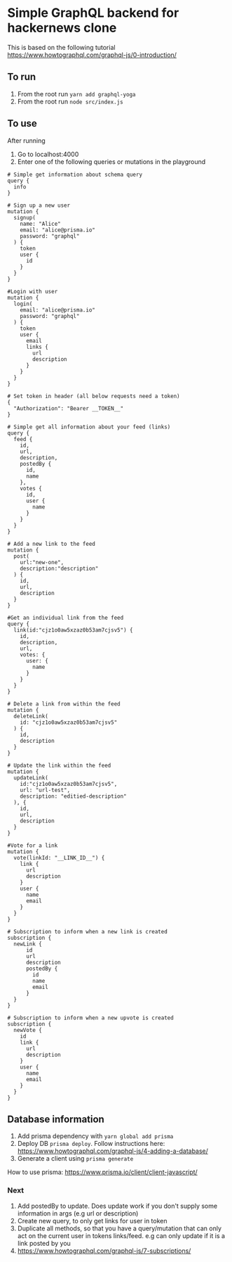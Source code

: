 # Simple GraphQL backend for hackernews clone

This is based on the following tutorial https://www.howtographql.com/graphql-js/0-introduction/

## To run 

1. From the root run `yarn add graphql-yoga`
2. From the root run `node src/index.js`

## To use

After running 

1. Go to localhost:4000
2. Enter one of the following queries or mutations in the playground
```
# Simple get information about schema query
query {
  info
}

# Sign up a new user 
mutation {
  signup(
    name: "Alice"
    email: "alice@prisma.io"
    password: "graphql"
  ) {
    token
    user {
      id
    }
  }
}

#Login with user 
mutation {
  login(
    email: "alice@prisma.io"
    password: "graphql"
  ) {
    token
    user {
      email
      links {
        url
        description
      }
    }
  }
}

# Set token in header (all below requests need a token)
{
  "Authorization": "Bearer __TOKEN__"
}

# Simple get all information about your feed (links)
query {
  feed {
    id,
    url,
    description,
    postedBy {
      id,
      name
    },
    votes {
      id,
      user {
        name
      }
    }
  }
}

# Add a new link to the feed
mutation {
  post(
    url:"new-one",
    description:"description"
  ) {
    id,
    url,
    description
  }
}

#Get an individual link from the feed
query {
  link(id:"cjz1o0aw5xzaz0b53am7cjsv5") {
    id,
    description,
    url,
    votes: {
      user: {
        name
      }
    }
  }
}

# Delete a link from within the feed
mutation {
  deleteLink(
    id: "cjz1o0aw5xzaz0b53am7cjsv5"
  ) {
    id,
    description
  }
}

# Update the link within the feed
mutation {
  updateLink(
    id:"cjz1o0aw5xzaz0b53am7cjsv5",
  	url: "url-test",
    description: "editied-description"
  ), {
    id,
    url,
    description
  }
}

#Vote for a link
mutation {
  vote(linkId: "__LINK_ID__") {
    link {
      url
      description
    }
    user {
      name
      email
    }
  }
}

# Subscription to inform when a new link is created 
subscription {
  newLink {
      id
      url
      description
      postedBy {
        id
        name
        email
      }
  }
}

# Subscription to inform when a new upvote is created 
subscription {
  newVote {
    id
    link {
      url
      description
    }
    user {
      name
      email
    }
  }
}
```

## Database information 
1. Add prisma dependency with `yarn global add prisma`
2. Deploy DB `prisma deploy`.  Follow instructions here: https://www.howtographql.com/graphql-js/4-adding-a-database/
3. Generate a client using `prisma generate`

How to use prisma: https://www.prisma.io/client/client-javascript/

### Next
1. Add postedBy to update.  Does update work if you don't supply some information in args (e.g url or description)
2. Create new query, to only get links for user in token
3. Duplicate all methods, so that you have a query/mutation that can only act on the current user in tokens links/feed.  e.g can only update if it is a link posted by you
4. https://www.howtographql.com/graphql-js/7-subscriptions/
 